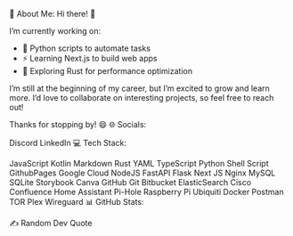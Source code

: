 💫 About Me:
Hi there! 👋

I’m currently working on:
- 🐍 Python scripts to automate tasks
- ⚡ Learning Next.js to build web apps
- 🦀 Exploring Rust for performance optimization

I’m still at the beginning of my career, but I’m excited to grow and learn more. I’d love to collaborate on interesting projects, so feel free to reach out!

Thanks for stopping by! 😄
🌐 Socials:

Discord LinkedIn
💻 Tech Stack:

JavaScript Kotlin Markdown Rust YAML TypeScript Python Shell Script GithubPages Google Cloud NodeJS FastAPI Flask Next JS Nginx MySQL SQLite Storybook Canva GitHub Git Bitbucket ElasticSearch Cisco Confluence Home Assistant Pi-Hole Raspberry Pi Ubiquiti Docker Postman TOR Plex Wireguard
📊 GitHub Stats:





✍️ Random Dev Quote

